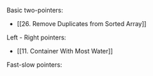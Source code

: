 
Basic two-pointers:
- [[26. Remove Duplicates from Sorted Array]]

Left - Right pointers:
- [[11. Container With Most Water]]

Fast-slow pointers:
